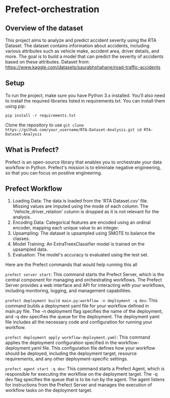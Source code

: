 # Prefect-orchestration

## Overview of the dataset
This project aims to analyze and predict accident severity using the RTA Dataset. The dataset contains information about accidents, including various attributes such as vehicle make, accident area, driver details, and more. The goal is to build a model that can predict the severity of accidents based on these attributes. Dataset from: https://www.kaggle.com/datasets/saurabhshahane/road-traffic-accidents

## Setup
To run the project, make sure you have Python 3.x installed. You'll also need to install the required libraries listed in requirements.txt. You can install them using pip:

`pip install -r requirements.txt
`

Clone the repository to use `git clone https://github.com/your_username/RTA-Dataset-Analysis.git
cd RTA-Dataset-Analysis`

## What is Prefect?
Prefect is an open-source library that enables you to orchestrate your data workflow in Python. Prefect's mission is to eliminate negative engineering, so that you can focus on positive engineering.

## Prefect Workflow

1. Loading Data: The data is loaded from the 'RTA Dataset.csv' file. Missing values are imputed using the mode of each column. The 'Vehicle_driver_relation' column is dropped as it is not relevant for the analysis.
2. Encoding Data: Categorical features are encoded using an ordinal encoder, mapping each unique value to an integer.
3. Upsampling: The dataset is upsampled using SMOTE to balance the classes.
4. Model Training: An ExtraTreesClassifier model is trained on the upsampled data.
5. Evaluation: The model's accuracy is evaluated using the test set.

Here are the Prefect commands that would help running this all

`prefect server start`: This command starts the Prefect Server, which is the central component for managing and orchestrating workflows. The Prefect Server provides a web interface and API for interacting with your workflows, including monitoring, logging, and management capabilities.

`prefect deployment build main.py:workflow -n deployment -q dev`: This command builds a deployment yaml file for your workflow defined in main.py file. The -n deployment flag specifies the name of the deployment, and -q dev specifies the queue for the deployment. The deployment yaml file includes all the necessary code and configuration for running your workflow.

`prefect deployment apply workflow-deployment.yaml`: This command applies the deployment configuration specified in the workflow-deployment.yaml file. This configuration file defines how your workflow should be deployed, including the deployment target, resource requirements, and any other deployment-specific settings.

`prefect agent start -q dev`: This command starts a Prefect Agent, which is responsible for executing the workflow on the deployment target. The -q dev flag specifies the queue that is to be run by the agent. The agent listens for instructions from the Prefect Server and manages the execution of workflow tasks on the deployment target.
